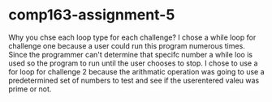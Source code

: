 # comp163-assignment-5

Why you chse each loop type for each challenge?
I chose a while loop for challenge one because a user could run this program numerous times. Since the programmer can't determine that specifc number a while loo is used so the program to run until the user chooses to stop. I chose to use a for loop for challenge 2 because the arithmatic operation was going to use a predetermined set of numbers to test and see if the userentered valeu was prime or not.
